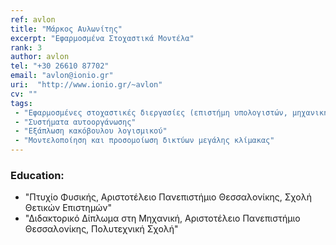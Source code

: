```yaml
---
ref: avlon
title: "Μάρκος Αυλωνίτης"
excerpt: "Εφαρμοσμένα Στοχαστικά Μοντέλα"
rank: 3
author: avlon
tel: "+30 26610 87702"
email: "avlon@ionio.gr"
uri:  "http://www.ionio.gr/~avlon"
cv: ""
tags:
 - "Εφαρμοσμένες στοχαστικές διεργασίες (επιστήμη υπολογιστών, μηχανική, περιβάλλον)"
 - "Συστήματα αυτοοργάνωσης"
 - "Εξάπλωση κακόβουλου λογισμικού"
 - "Μοντελοποίηση και προσομοίωση δικτύων μεγάλης κλίμακας"
---
```


### Education:
  - "Πτυχίο Φυσικής, Αριστοτέλειο Πανεπιστήμιο Θεσσαλονίκης, Σχολή Θετικών Επιστημών"
  - "Διδακτορικό Δίπλωμα στη Μηχανική, Αριστοτέλειο Πανεπιστήμιο Θεσσαλονίκης, Πολυτεχνική Σχολή"
